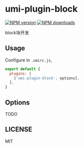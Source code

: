 # umi-plugin-block

[![NPM version](https://img.shields.io/npm/v/umi-plugin-block.svg?style=flat)](https://npmjs.org/package/umi-plugin-block)
[![NPM downloads](http://img.shields.io/npm/dm/umi-plugin-block.svg?style=flat)](https://npmjs.org/package/umi-plugin-block)

block块开发

## Usage

Configure in `.umirc.js`,

```js
export default {
  plugins: [
    ['umi-plugin-block', options],
  ],
}
```

## Options

TODO

## LICENSE

MIT
